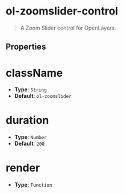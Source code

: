 # ol-zoomslider-control

> A Zoom Slider control for OpenLayers.

## Properties

# className

- **Type**: `String`
- **Default**: `ol-zoomslider`

# duration

- **Type**: `Number`
- **Default**: `200`

# render

- **Type**: `Function`
